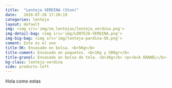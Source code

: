 ```yaml
---
title:  "Lenteja VERDINA (Ston)"
date:   2016-07-28 17:26:19
categories: lenteja
layout: default
img: <img src='img/sm_lentejas/lenteja_verdina.png'>
img-detail-bag: <img src='img/LENTEJA-VERDINA.png'>
img-big-bag: <img src='img/lenteja-pardina-5K.png'>
coment: Este es el uno
title-5K: Envasado en bolsa. <b>5Kg</b>
title-coment: Envasado en paquetes. <b>1Kg y 500gr</b>
title-granel: Envasado en bolsa de tela. <b>1Kg</b> <p><b>A GRANEL</b><br> Envasado en bolsa de <b>10Kg, 25Kg</b> 
bg-class: lenteja-verdina 
side: products-left
---
```


Hola como estas